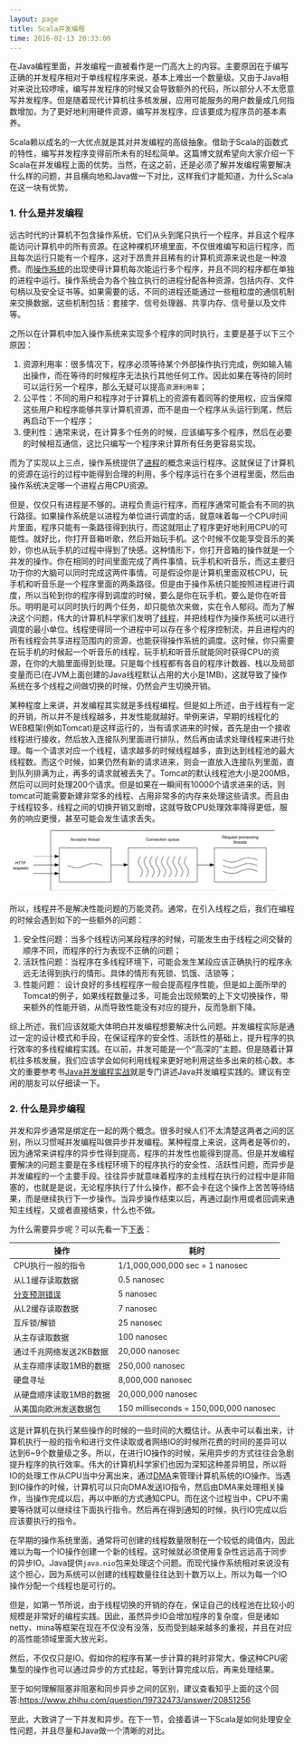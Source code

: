 ```yaml
---
layout: page
title: Scala并发编程
time: 2016-02-13 20:33:00
---
```


在Java编程里面，并发编程一直被看作是一门高大上的内容。主要原因在于编写正确的并发程序相对于单线程程序来说，基本上难出一个数量级。又由于Java相对来说比较啰嗦，编写并发程序的时候又会导致额外的代码，所以部分人不太愿意写并发程序。但是随着现代计算机往多核发展，应用可能服务的用户数量成几何指数增加，为了更好地利用硬件资源，编写并发程序，应该要成为程序员的基本素养。

Scala赖以成名的一大优点就是其对并发编程的高级抽象。借助于Scala的函数式的特性，编写并发程序变得前所未有的轻松简单。这篇博文就希望向大家介绍一下Scala在并发编程上面的优势。当然，在这之前，还是必须了解并发编程需要解决什么样的问题，并且横向地和Java做一下对比，这样我们才能知道，为什么Scala在这一块有优势。

### 1. 什么是并发编程

远古时代的计算机不包含操作系统，它们从头到尾只执行一个程序，并且这个程序能访问计算机中的所有资源。在这种裸机环境里面，不仅很难编写和运行程序，而且每次运行只能有一个程序，这对于昂贵并且稀有的计算机资源来说也是一种浪费。而[操作系统](https://zh.wikipedia.org/zh-cn/%E6%93%8D%E4%BD%9C%E7%B3%BB%E7%BB%9F)的出现使得计算机每次能运行多个程序，并且不同的程序都在单独的进程中运行。操作系统会为各个独立执行的进程分配各种资源，包括内存、文件句柄以及安全证书等。如果需要的话，不同的进程还能通过一些粗粒度的通信机制来交换数据，这些机制包括：套接字、信号处理器、共享内存、信号量以及文件等。

之所以在计算机中加入操作系统来实现多个程序的同时执行，主要是基于以下三个原因：

1. 资源利用率：很多情况下，程序必须等待某个外部操作执行完成，例如输入输出操作，而在等待的时候程序无法执行其他任何工作。因此如果在等待的同时可以运行另一个程序，那么无疑可以提高`资源利用率`；
2. 公平性：不同的用户和程序对于计算机上的资源有着同等的使用权，应当保障这些用户和程序能够共享计算机资源，而不是由一个程序从头运行到尾，然后再启动下一个程序；
3. 便利性：通常来说，在计算多个任务的时候，应该编写多个程序，然后在必要的时候相互通信，这比只编写一个程序来计算所有任务更容易实现。

而为了实现以上三点，操作系统提供了[进程](https://zh.wikipedia.org/wiki/%E8%A1%8C%E7%A8%8B)的概念来运行程序。这就保证了计算机的资源在运行的过程中能得到合理的利用，多个程序运行在多个进程里面，然后由操作系统决定哪一个进程占用CPU资源。

但是，仅仅只有进程是不够的。进程负责运行程序，而程序通常可能会有不同的执行路径。如果操作系统是以进程为单位进行调度的话，就意味着每一个CPU时间片里面，程序只能有一条路径得到执行，而这就阻止了程序更好地利用CPU的可能性。就好比，你打开音箱听歌，然后开始玩手机。这个时候不仅能享受音乐的美妙，你也从玩手机的过程中得到了快感。这种情形下，你打开音箱的操作就是一个并发的操作。你在相同的时间里面完成了两件事情，玩手机和听音乐，而这主要归功于你的大脑可以同时完成这两件事情。可是假设你是计算机里面双核CPU，玩手机和听音乐是一个程序里面的两条路径。但是由于操作系统只能按照进程进行调度，所以当轮到你的程序得到调度的时候，要么是你在玩手机，要么是你在听音乐。明明是可以同时执行的两个任务，却只能依次来做，实在令人郁闷。而为了解决这个问题，伟大的计算机科学家们发明了[线程](https://zh.wikipedia.org/wiki/%E7%BA%BF%E7%A8%8B)，并把线程作为操作系统可以进行调度的最小单位。线程使得同一个进程中可以存在多个程序控制流，并且进程内的所有线程会共享进程范围内的资源，也能获得操作系统的调度。这时候，你只需要在玩手机的时候起一个听音乐的线程，玩手机和听音乐就能同时获得CPU的资源，在你的大脑里面得到处理。只是每个线程都有各自的程序计数器、栈以及局部变量而已(在JVM上面创建的Java线程默认占用的大小是1MB)，这就导致了操作系统在多个线程之间做切换的时候，仍然会产生切换开销。

某种程度上来讲，并发编程其实就是多线程编程。但是如上所述，由于线程有一定的开销，所以并不是线程越多，并发性能就越好。举例来讲，早期的线程化的WEB框架(例如Tomcat)是这样运行的，当有请求进来的时候，首先是由一个接收线程进行接收，然后放入连接队列里面进行排队，然后再由请求处理线程来进行处理。每一个请求对应一个线程，请求越多的时候线程越多，直到达到线程池的最大线程数。而这个时候，如果仍然有新的请求进来，则会一直放入连接队列里面，直到队列排满为止，再多的请求就被丢失了。Tomcat的默认线程池大小是200MB，然后可以同时处理200个请求。但是如果在一瞬间有10000个请求进来的话，则tomcat可能需要新建非常多的线程、占用非常多的内存来处理这些请求。而且由于线程较多，线程之间的切换开销又剧增，这就导致CPU处理效率降得更低，服务的响应更慢，甚至可能会发生请求丢失。
![线程化服务器模型](/images/posts/201602/threadedServer.jpg "Threaded Web Server")

所以，线程并不是解决性能问题的万能灵药。通常，在引入线程之后，我们在编程的时候会遇到如下的一些额外的问题：

1. 安全性问题：当多个线程访问某段程序的时候，可能发生由于线程之间交替的顺序不同，而程序的行为表现不正确的问题；
2. 活跃性问题：当程序在多线程环境下，可能会发生某段应该正确执行的程序永远无法得到执行的情形。具体的情形有死锁、饥饿、活锁等；
3. 性能问题： 设计良好的多线程程序一般会提高程序性能，但是如上面所举的Tomcat的例子，如果线程数量过多，可能会出现频繁的上下文切换操作，带来额外的性能开销，从而导致性能没有对应的提升，反而急剧下降。

综上所述，我们应该就能大体明白并发编程想要解决什么问题。并发编程实际是通过一定的设计模式和手段，在保证程序的安全性、活跃性的基础上，提升程序的执行效率的多线程编程实践。在以前，并发可能是一个“高深的”主题。但是随着计算机往多核发展，我们应该学会如何利用线程来更好地利用这些多出来的核心数。本文的重要参考书[Java并发编程实战](http://jcip.net/)就是专门讲述Java并发编程实践的。建议有空闲的朋友可以仔细读一下。

### 2. 什么是异步编程

并发和异步通常是绑定在一起的两个概念。很多时候人们不太清楚这两者之间的区别，所以习惯喊并发编程叫做异步并发编程。某种程度上来说，这两者是等价的，因为通常来讲程序的异步性得到提高，程序的并发性也能得到提高。但是并发编程要解决的问题主要是在多线程环境下的程序执行的安全性、活跃性问题，而异步是并发编程的一个主要手段。往往异步就意味着程序的主线程在执行的过程中是非阻塞的，也就是是说，无论程序执行了什么操作，都不会卡在这个操作上苦苦等待结果，而是继续执行下一步操作。当异步操作结束以后，再通过副作用或者回调来通知主线程，又或者直接结束，什么也不做。

为什么需要异步呢？可以先看一下[下表](http://norvig.com/21-days.html#answers)：

操作 | 耗时
------|--------
CPU执行一般的指令|1/1,000,000,000 sec = 1 nanosec
从L1缓存读取数据|0.5 nanosec
[分支预测错误](https://en.wikipedia.org/wiki/Branch_misprediction)|5 nanosec
从L2缓存读取数据|7 nanosec
互斥锁/解锁|25 nanosec
从主存读取数据|100 nanosec
通过千兆网络发送2KB数据|20,000 nanosec
从主存顺序读取1MB的数据|250,000 nanosec
硬盘寻址|8,000,000 nanosec
从硬盘顺序读取1MB的数据|20,000,000 nanosec
从美国向欧洲发送数据包|150 milliseconds = 150,000,000 nanosec

这是计算机在执行某些操作的时候的一些时间的大概估计。从表中可以看出来，计算机执行一般的指令和进行文件读取或者网络IO的时候所花费的时间的差异可以达到6~9个数量级之多。所以，在进行IO操作的时候，采用异步的方式往往会急剧提升程序的执行效率。伟大的计算机科学家们也因为深知这种差异明显，所以将IO的处理工作从CPU当中分离出来，通过[DMA](https://zh.wikipedia.org/zh-cn/%E7%9B%B4%E6%8E%A5%E8%A8%98%E6%86%B6%E9%AB%94%E5%AD%98%E5%8F%96)来管理计算机系统的IO操作。当遇到IO操作的时候，计算机可以只向DMA发送IO指令，然后由DMA来处理相关操作，当操作完成以后，再以中断的方式通知CPU。而在这个过程当中，CPU不需要等待就可以继续往下面执行指令。然后再在得到通知的时候，执行IO完成以后应该要执行的指令。

在早期的操作系统里面，通常将可创建的线程数量限制在一个较低的阈值内，因此难以为每一个IO操作创建一个新的线程。这时候就必须使用复杂性远远高于同步的异步IO。Java提供`java.nio`包来处理这个问题。而现代操作系统相对来说没有这个担心，因为系统可以创建的线程数量往往达到十数万以上，所以为每一个IO操作分配一个线程也是可行的。

但是，如第一节所说，由于线程切换的开销的存在，保证自己的线程池在比较小的规模是非常好的编程实践。因此，虽然异步IO会增加程序的复杂度，但是诸如netty、mina等框架在现在不仅没有没落，反而受到越来越多的重视，并且在对应的高性能领域里面大放光彩。

然后，不仅仅只是IO。假如你的程序有某一步计算的耗时非常大，像这种CPU密集型的操作也可以通过异步的方式挂起，等到计算完成以后，再来处理结果。

至于如何理解阻塞非阻塞和同步异步之间的区别，建议查看知乎上面的这个回答:https://www.zhihu.com/question/19732473/answer/20851256

至此，大致讲了一下并发和异步。在下一节，会接着讲一下Scala是如何处理安全性问题，并且尽量和Java做一个清晰的对比。




